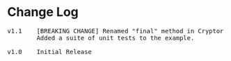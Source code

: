 # Change Log
<pre>
v1.1	[BREAKING CHANGE] Renamed "final" method in Cryptor to "finish" for Android parity. [MOD-229]
		Added a suite of unit tests to the example.

v1.0    Initial Release
